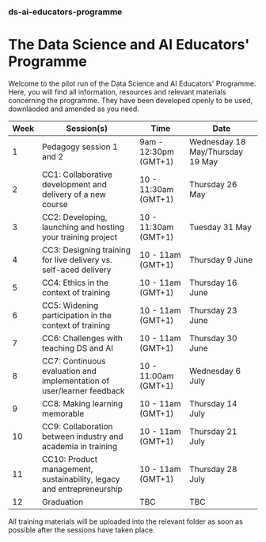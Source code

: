 ### ds-ai-educators-programme
# The Data Science and AI Educators' Programme

Welcome to the pilot run of the Data Science and AI Educators' Programme.
Here, you will find all information, resources and relevant materials concerning the programme. They have been developed openly to be used, downlaoded and amended as you need.

  | Week      | Session(s)                    | Time    |    Date      | 
| ----------- | ------------------------------- | -------------- | -------------- |
 | 1 |  Pedagogy session 1 and 2         | 9am - 12:30pm (GMT+1)   | Wednesday 18 May/Thursday 19 May | Complete
 | 2 |  CC1: Collaborative development and delivery of a new course          | 10 - 11:30am (GMT+1)       | Thursday 26 May    | Complete
 | 3 |  CC2: Developing, launching and hosting your training project             |   10 - 11:30am (GMT+1)       |  Tuesday 31 May  | Complete
 | 4 |  CC3: Designing training for live delivery vs. self-aced delivery       |   10 - 11am (GMT+1)  | Thursday 9 June | Complete
 | 5 |  CC4: Ethics in the context of training              |  10 - 11am (GMT+1)  | Thursday 16 June  | Complete
 | 6 |  CC5: Widening participation in the context of training          | 10 - 11am (GMT+1)    | Thursday 23 June | Complete
 | 7 |  CC6: Challenges with teaching DS and AI              |  10 - 11am (GMT+1)  | Thursday 30 June  | Complete
 | 8 |  CC7: Continuous evaluation and implementation of user/learner feedback         | 10 - 11:00am (GMT+1)    | Wednesday 6 July | Complete
 | 9 |  CC8: Making learning memorable         | 10 - 11am (GMT+1)    | Thursday 14 July | Complete
 | 10 |  CC9: Collaboration between industry and academia in training         | 10 - 11am (GMT+1)    | Thursday 21 July | Complete
 | 11 |  CC10: Product management, sustainability, legacy and entrepreneurship         | 10 - 11am (GMT+1)    | Thursday 28 July | Complete
 | 12 |  Graduation         | TBC    | TBC | Complete
 
 All training materials will be uploaded into the relevant folder as soon as possible after the sessions have taken place.
